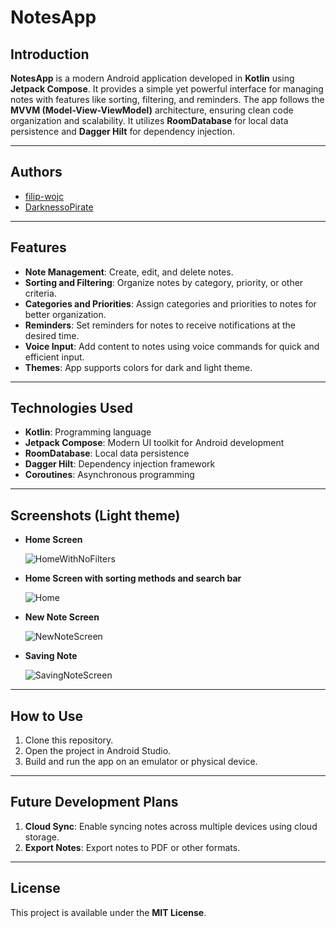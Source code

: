 # NotesApp

## Introduction
**NotesApp** is a modern Android application developed in **Kotlin** using **Jetpack Compose**. It provides a simple yet powerful interface for managing notes with features like sorting, filtering, and reminders. The app follows the **MVVM (Model-View-ViewModel)** architecture, ensuring clean code organization and scalability. It utilizes **RoomDatabase** for local data persistence and **Dagger Hilt** for dependency injection.

---

## Authors
- [filip-wojc](https://github.com/filip-wojc)
- [DarknessoPirate](https://github.com/DarknessoPirate)
 
---

## Features
- **Note Management**: Create, edit, and delete notes.
- **Sorting and Filtering**: Organize notes by category, priority, or other criteria.
- **Categories and Priorities**: Assign categories and priorities to notes for better organization.
- **Reminders**: Set reminders for notes to receive notifications at the desired time.
- **Voice Input**: Add content to notes using voice commands for quick and efficient input.
- **Themes**: App supports colors for dark and light theme.
---

##  Technologies Used
- **Kotlin**: Programming language
- **Jetpack Compose**: Modern UI toolkit for Android development
- **RoomDatabase**: Local data persistence
- **Dagger Hilt**: Dependency injection framework
- **Coroutines**: Asynchronous programming

---

## Screenshots (Light theme)
- **Home Screen**

  ![HomeWithNoFilters](https://github.com/user-attachments/assets/c4bf3d44-620e-4658-80e3-1ef5c8353a50)

- **Home Screen with sorting methods and search bar**

  ![Home](https://github.com/user-attachments/assets/857542f6-b480-4175-909a-63c997b81ede)

- **New Note Screen**

  ![NewNoteScreen](https://github.com/user-attachments/assets/2c57b510-404b-47e6-be47-0326b04c2810)

- **Saving Note**

  ![SavingNoteScreen](https://github.com/user-attachments/assets/f01bef14-405a-41eb-abb2-573e8ed6c5ac)

---

## How to Use
1. Clone this repository.
2. Open the project in Android Studio.
3. Build and run the app on an emulator or physical device.

---

## Future Development Plans
1. **Cloud Sync**: Enable syncing notes across multiple devices using cloud storage.
2. **Export Notes**: Export notes to PDF or other formats.

---

## License
This project is available under the **MIT License**.
